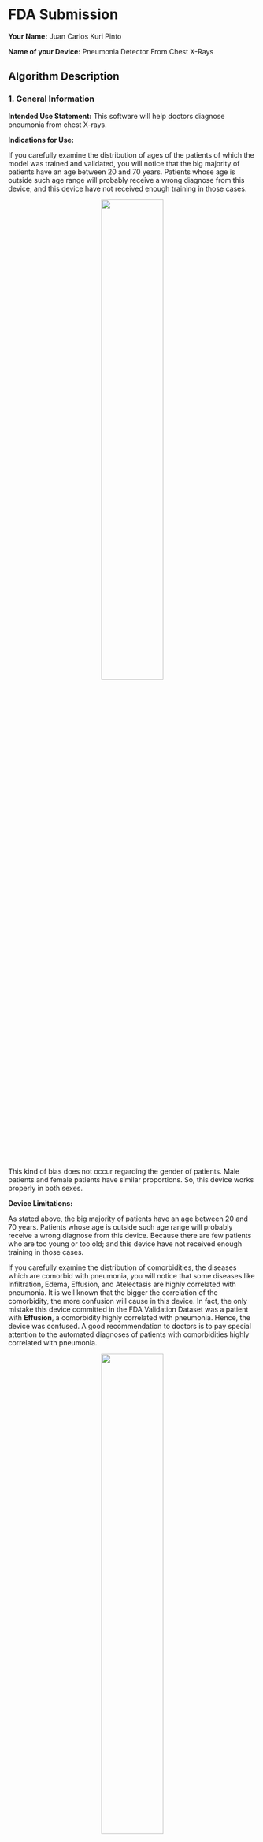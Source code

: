 # FDA  Submission

**Your Name:** 
Juan Carlos Kuri Pinto

**Name of your Device:** 
Pneumonia Detector From Chest X-Rays

## Algorithm Description 

### 1. General Information

**Intended Use Statement:** 
This software will help doctors diagnose pneumonia from chest X-rays.

**Indications for Use:**

If you carefully examine the distribution of ages of the patients of which the model was trained and validated, you will notice that the big majority of patients have an age between 20 and 70 years. Patients whose age is outside such age range will probably receive a wrong diagnose from this device; and this device have not received enough training in those cases.

<p align='center'><img src='EDA_images/age.png' width='50%'/></p>

This kind of bias does not occur regarding the gender of patients. Male patients and female patients have similar proportions. So, this device works properly in both sexes.

**Device Limitations:**

As stated above, the big majority of patients have an age between 20 and 70 years. Patients whose age is outside such age range will probably receive a wrong diagnose from this device. Because there are few patients who are too young or too old; and this device have not received enough training in those cases.

If you carefully examine the distribution of comorbidities, the diseases which are comorbid with pneumonia, you will notice that some diseases like Infiltration, Edema, Effusion, and Atelectasis are highly correlated with pneumonia. It is well known that the bigger the correlation of the comorbidity, the more confusion will cause in this device. In fact, the only mistake this device committed in the FDA Validation Dataset was a patient with **Effusion**, a comorbidity highly correlated with pneumonia. Hence, the device was confused. A good recommendation to doctors is to pay special attention to the automated diagnoses of patients with comorbidities highly correlated with pneumonia.

<p align='center'><img src='EDA_images/comorbidities_pneumonia.png' width='50%'/></p>

This device will also fail with patients with medical implants in the chest area like metal bones, screws, machines, and so on. Because those medical implants will appear very bright in the X-ray, confusing the device.

Moreover, the device only works with chest X-rays with the DICOM format. If you use other file format, the software won't be able to read the file. If you take other type of X-ray, other body part different than the chest, or other type of medical image, the software will produce erroneous results.

**Clinical Impact of Performance:**

How false positives might affect a patient?<br/>
False positives might alarm doctors in vain. They will lose some time confirming that patients really have pneumonia. Doctors will experience fatigue more often and will commit more mistakes, which negatively affects patients. If doctors also believe that a false positive is a positive case of pneumonia, patients will be alarmed in vain. Patients will spend more time and more money doing unnecessary additional exams in order to further investigate their cases. Some patients will even take unnecessary medication.

How false negatives might affect a patient?<br/>
False negatives could cloud doctors' judgement. They could skip a real case of pneumonia, which could be fatal for patients who really have pneumonia.

### 2. Algorithm Design and Function

Basically, the features learned by a VGG16 convnet were transferred from the more general domain of ImageNet images to the specific domain of chest X-ray images. The original VGG16 convnet was trained with photos of many kinds of objects. It has 1000 categories. Whereas the new convnet lacks the last layer and adds 3 new layers. The new convnet was trained to discriminate between chest X-Ray images of patients with and without pneumonia. So, it has 2 categories: Pneumonia and non-pneumonia.

<p align='center'><img src='images/diagram.png' width='50%'/></p>

The function of this device could be summarize in these steps. First, a patient has some kind of breathing difficulty. Then, the patient goes to the hospital. Doctors take a chest X-ray of the patient. Then, the chest X-ray DICOM file is fed into the CNN of this device. This device suggests a diagnosis in 1 second: Pneumonia or non-pneumonia. This computerized diagnosis helps doctors to finally make a **Computer Aided Diagnosis (CAD)**, which is a powerful synergy between doctors and artificial intelligence. This computerized help also seeks to prevent physician burnout. Sometimes doctors are overwhelmed by work.

<p align='center'><img src='images/cad_diagram.png'/></p>

**DICOM Checking Steps:**

Doctors only need to take a chest X-ray. The machine will generate a DICOM file like this:

```
test1.dcm

(0008, 0016) SOP Class UID                       UI: Secondary Capture Image Storage
(0008, 0018) SOP Instance UID                    UI: 1.3.6.1.4.1.11129.5.5.110503645592756492463169821050252582267888
(0008, 0060) Modality                            CS: 'DX'
(0008, 1030) Study Description                   LO: 'No Finding'
(0010, 0020) Patient ID                          LO: '2'
(0010, 0040) Patient's Sex                       CS: 'M'
(0010, 1010) Patient's Age                       AS: '81'
(0018, 0015) Body Part Examined                  CS: 'CHEST'
(0018, 5100) Patient Position                    CS: 'PA'
(0020, 000d) Study Instance UID                  UI: 1.3.6.1.4.1.11129.5.5.112507010803284478207522016832191866964708
(0020, 000e) Series Instance UID                 UI: 1.3.6.1.4.1.11129.5.5.112630850362182468372440828755218293352329
(0028, 0002) Samples per Pixel                   US: 1
(0028, 0004) Photometric Interpretation          CS: 'MONOCHROME2'
(0028, 0010) Rows                                US: 1024
(0028, 0011) Columns                             US: 1024
(0028, 0100) Bits Allocated                      US: 8
(0028, 0101) Bits Stored                         US: 8
(0028, 0102) High Bit                            US: 7
(0028, 0103) Pixel Representation                US: 0
(7fe0, 0010) Pixel Data                          OW: Array of 1048576 elements
```

If the DICOM file that was taken by the X-ray machine has similar data, everything should work correctly. Modality should be 'DX'. Body Part Examined should be 'CHEST'. Patient Position should be either 'PA' or 'AP'. Photometric Interpretation should be MONOCHROME. Brightness levels should be in the range [0,1]. Other color spaces are not supported.

**Preprocessing Steps:**

Basically, the image from the field `Pixel Data` should be resized to match the following dimensions: `IMG_SIZE = (1, 224, 224, 3)`. Where `1` means the batch size of `1` image. `3` means the RGB color space. The image of `Pixel Data` should be transformed from grayscale to the RGB colorspace. And `224, 224` is the input size of the convolutional neural network capable of recognizing the patterns of pneumonia and non-pneumonia.

**CNN Architecture:**

Basically, the CNN architecture is VGG16 with pretrained weights whose last layer was removed and 3 new fully-connected layers were added:

```
    new_model.add(Dense(1024 * 2, activation='relu'))
    new_model.add(Dropout(0.25))
    new_model.add(Dense(1024, activation='relu'))
    new_model.add(Dropout(0.25))
    new_model.add(Dense(1, activation='sigmoid'))
```

Here is a summary of the CNN architecture:

```
Model: "sequential_1"
_________________________________________________________________
Layer (type)                 Output Shape              Param #   
=================================================================
block1_conv1 (Conv2D)        (None, 224, 224, 64)      1792      
_________________________________________________________________
block1_conv2 (Conv2D)        (None, 224, 224, 64)      36928     
_________________________________________________________________
block1_pool (MaxPooling2D)   (None, 112, 112, 64)      0         
_________________________________________________________________
block2_conv1 (Conv2D)        (None, 112, 112, 128)     73856     
_________________________________________________________________
block2_conv2 (Conv2D)        (None, 112, 112, 128)     147584    
_________________________________________________________________
block2_pool (MaxPooling2D)   (None, 56, 56, 128)       0         
_________________________________________________________________
block3_conv1 (Conv2D)        (None, 56, 56, 256)       295168    
_________________________________________________________________
block3_conv2 (Conv2D)        (None, 56, 56, 256)       590080    
_________________________________________________________________
block3_conv3 (Conv2D)        (None, 56, 56, 256)       590080    
_________________________________________________________________
block3_pool (MaxPooling2D)   (None, 28, 28, 256)       0         
_________________________________________________________________
block4_conv1 (Conv2D)        (None, 28, 28, 512)       1180160   
_________________________________________________________________
block4_conv2 (Conv2D)        (None, 28, 28, 512)       2359808   
_________________________________________________________________
block4_conv3 (Conv2D)        (None, 28, 28, 512)       2359808   
_________________________________________________________________
block4_pool (MaxPooling2D)   (None, 14, 14, 512)       0         
_________________________________________________________________
block5_conv1 (Conv2D)        (None, 14, 14, 512)       2359808   
_________________________________________________________________
block5_conv2 (Conv2D)        (None, 14, 14, 512)       2359808   
_________________________________________________________________
block5_conv3 (Conv2D)        (None, 14, 14, 512)       2359808   
_________________________________________________________________
block5_pool (MaxPooling2D)   (None, 7, 7, 512)         0         
_________________________________________________________________
flatten (Flatten)            (None, 25088)             0         
_________________________________________________________________
fc1 (Dense)                  (None, 4096)              102764544 
_________________________________________________________________
fc2 (Dense)                  (None, 4096)              16781312  
_________________________________________________________________
dense_1 (Dense)              (None, 2048)              8390656   
_________________________________________________________________
dropout_1 (Dropout)          (None, 2048)              0         
_________________________________________________________________
dense_2 (Dense)              (None, 1024)              2098176   
_________________________________________________________________
dropout_2 (Dropout)          (None, 1024)              0         
_________________________________________________________________
dense_3 (Dense)              (None, 1)                 1025      
=================================================================
Total params: 144,750,401
Trainable params: 10,489,857
Non-trainable params: 134,260,544
```

### 3. Algorithm Training

**Parameters:**
* Types of augmentation used during training: horizontal_flip = True, vertical_flip = False, height_shift_range = 0.1, width_shift_range = 0.1, rotation_range = 20, shear_range = 0.1, zoom_range = 0.1
* Batch size: 64
* Optimizer learning rate: Adam optimizer and learning rate of 0.0001.
* Layers of pre-existing architecture that were frozen: 134,260,544 Non-trainable params
* Layers of pre-existing architecture that were fine-tuned: 10,489,857 Trainable params
* Layers added to pre-existing architecture:
```
    new_model.add(Dense(1024 * 2, activation='relu'))
    new_model.add(Dropout(0.25))
    new_model.add(Dense(1024, activation='relu'))
    new_model.add(Dropout(0.25))
    new_model.add(Dense(1, activation='sigmoid'))
```

**Algorithm training performance:**

**Learning curve: Loss versus epochs**
<p align='center'><img src="images/loss_learn_curve.png" width='50%'/></p>

**Learning curve: Accuracy versus epochs**
<p align='center'><img src="images/acc_learn_curve.png" width='50%'/></p>

**P-R curve (Precision versus Recall)**<br/>
<p align='center'><img src="images/PR.png" width='50%'/></p>

**AUC curve (Area Under Curve)**<br/>
The closer is the curve to the upper left corner, the better. AUC = 0.72. The closer AUC is to 1, the better.
<p align='center'><img src="images/AUC.png" width='50%'/></p>

**Final Threshold and Explanation:**

The API generated many tentative thresholds for the final activation. If `activation >= threshold`, then the classifier suggests pneumonia. Otherwise, the classifier suggest non-pneumonia. All tentative thresholds produce different values for the F1-score. The optimal threshold is the one that produces the maximal F1-score.

<p align='center'><img src="images/f1-score-plot.png" width='50%'/></p>

```
Optimal threshold: 0.4412, Maximum F1-score: 0.5000
```

### 4. Databases

The database used for training and validation is the file `Data_Entry_2017.csv`. This datase is described in the paper:

ChestX-ray8: Hospital-scale Chest X-ray Database and Benchmarks on Weakly-Supervised Classification and Localization of Common Thorax Diseases (by Xiaosong Wang et al) https://arxiv.org/abs/1705.02315

Here are some visual examples found in such database. The classifier is somewhat accurate: 93.75% accuracy in the validation dataset. In the graph, `G` means ground truth and `P` means prediction. For example: `1G,1P` means 1 (pneumonia found) in ground truth and 1 pneumonia predicted by the classifier.

<p align='center'><img src="images/x-rays.png" width='50%'/></p>

**Description of Training Dataset and Validation Dataset:** 

```
Pneumonia cases: 1431 (1.28%)
Non-pneumonia cases: 110689 (98.72%)
Due to the very imbalance nature of the pneumonia cases versus non-pneumonia cases (1.28:98.72),
both the training dataset and the validation dataset were balanced with a proportion of (1:5).

1144 (pneumonia train) + 5720 (non_pneumonia train) = 6864 (all train)
287 (pneumonia val) + 1435 (non_pneumonia val) = 1722 (all val)
```

The training dataset has many augmentations:

```
horizontal_flip = True, 
vertical_flip = False, 
height_shift_range = 0.1, 
width_shift_range = 0.1, 
rotation_range = 20, 
shear_range = 0.1, 
zoom_range = 0.1
```

Whereas the validation and test datasets have no augmentations.

### 5. Ground Truth

The **gold standard** for detecting pneumonia in chest X-ray images is to send a biopsy to the laboratory. This method is super accurate to consider it ground truth. But it is more expensive and slower.

The **silver standard** for detecting pneumonia in chest x-ray images is to make some experts vote with their diagnoses. Each expert has different weight depending on his/her experience. Another method is to extract diagnoses from text sources via NLP algorithms. These methods are less accurate, cheaper, and faster.

Ideally, ground truth should be created using the gold standard. However, the silver standard is often used due to the limited availability of resources.

For more information about how the dataset with ground truth was created, please read the following paper:<br/>
ChestX-ray8: Hospital-scale Chest X-ray Database and Benchmarks on Weakly-Supervised Classification and Localization of Common Thorax Diseases (by Xiaosong Wang et al)<br/>
https://arxiv.org/abs/1705.02315

If you read that paper, you will notice that both the gold standard (biopsy to laboratory) and the silver standard (diagnoses of experts and NLP text-mining) were applied to label the dataset used to train and to validate this model.

### 6. FDA Validation Plan

**Patient Population Description for FDA Validation Dataset:**

**Gender of patients**

<p align='center'><img src='EDA_images/gender.png' width='50%'/></p>

This dataset is slightly biased toward male patients.

**Age of patients**

<p align='center'><img src='EDA_images/age.png' width='50%'/></p>

Patients in their 50s are the most common type of patient in this dataset.

**Distribution of Diseases**

<p align='center'><img src='EDA_images/diseases.png' width='50%'/></p>

No Finding (53.84%) is the most common finding, followed by Infiltration (17.74%) and Effusion (11.87%).
The most uncommon finding is Hernia (0.20%), followed by Pneumonia (1.28%), the disease we want to detect.

**Distribution of diseases that are comorbid with pneumonia**

<p align='center'><img src='EDA_images/comorbidities_pneumonia.png' width='50%'/></p>

The most common comorbidities that accompany pneumonia are Infiltration (42.27%) and Edema (23.75%).
Given the high correlation of these diseases with Pneumonia, the datasets should be balanced regarding these correlations. Random sampling helps to alleviate this kind of biases.

**Pneumonia cases versus non-pneumonia cases**

<p align='center'><img src='EDA_images/pneumonia_cases.png' width='50%'/></p>

Pneumonia cases are really rare, creating an unbalanced dataset.
Sampling should be done in a special way in order to overcome this unbalance.

**Number of diseases per patient**

<p align='center'><img src='EDA_images/number_diseases.png' width='50%'/></p>

Patients with no diseases are very common (53.84%) in this dataset.
Patients with 1 disease are almost 30% of the dataset.
Patients with 2 diseases are slightly above 10% of the dataset.
Patients with 3 diseases or more are rare.

**Number of follow-ups of patients**

<p align='center'><img src='EDA_images/follow-ups.png' width='50%'/></p>

In this dataset, most patients have few follow-ups.

-----

**Ground Truth Acquisition Methodology:**

The **gold standard** for detecting pneumonia in chest X-ray images is to send a biopsy to the laboratory. This method is super accurate to consider it ground truth. But it is more expensive and slower.

The **silver standard** for detecting pneumonia in chest x-ray images is to make some experts vote with their diagnoses. Each expert has different weight depending on his/her experience. Another method is to extract diagnoses from text sources via NLP algorithms. These methods are less accurate, cheaper, and faster.

Ideally, ground truth should be created using the gold standard. However, the silver standard is often used due to the limited availability of resources.

For more information about how the dataset with ground truth was created, please read the following paper:<br/>
ChestX-ray8: Hospital-scale Chest X-ray Database and Benchmarks on Weakly-Supervised Classification and Localization of Common Thorax Diseases (by Xiaosong Wang et al)<br/>
https://arxiv.org/abs/1705.02315

If you read that paper, you will notice that both the gold standard (biopsy to laboratory) and the silver standard (diagnoses of experts and NLP text-mining) were applied to label the dataset used to train and to validate this model.

However, the test dataset (FDA Validation Dataset) most probably uses the gold standard to create ground truth labels.

**Algorithm Performance Standard:**

The model managed to achieve excellent accuracies:<br/>
Validation Accuracy = 93.75%<br/>
Testing Accuracy = 100%

`Accuracy = (TP + TN) / (TP + TN + FP + FN)`

```
train_loss: 0.4956 - train_binary_accuracy: 0.8100 
val_loss: 0.2666 - val_binary_accuracy: 0.9375
AUC=0.72
AP Score=0.41
Optimal threshold: 0.4412, Maximum F1-score: 0.5000
Accuracy at optimal threshold (0.4412): 0.9375
test_binary_accuracy: 1.0
```

```
test1.dcm, Study description: No Finding, ground_truth=False, prediction=False (CORRECT)
test2.dcm, Study description: Cardiomegaly, ground_truth=False, prediction=False (CORRECT)
test3.dcm, Study description: Effusion, ground_truth=False, prediction=False (CORRECT)
test4.dcm, Study description: No Finding, ground_truth=False, prediction=False (CORRECT)
test5.dcm, Study description: No Finding, ground_truth=False, prediction=False (CORRECT)
test6.dcm, Study description: No Finding, ground_truth=False, prediction=False (CORRECT)
ACCURACY=100.00%
```
